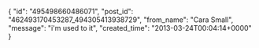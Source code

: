 {
   "id": "495498660486071",
   "post_id": "462493170453287_494305413938729",
   "from_name": "Cara Small",
   "message": "i'm used to it",
   "created_time": "2013-03-24T00:04:14+0000"
 }

